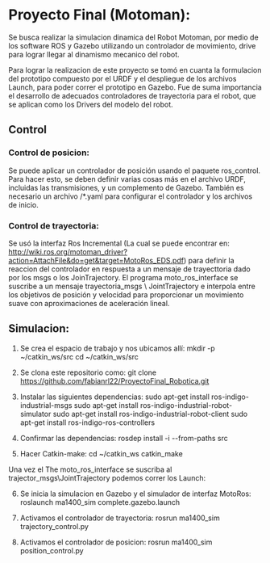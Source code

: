 # Proyecto Final (Motoman):

Se busca realizar la simulacion dinamica del Robot Motoman, por medio de los software ROS y Gazebo utilizando un controlador de movimiento, drive para lograr llegar al dinamismo mecanico del robot.

Para lograr la realizacion de este proyecto se tomó en cuanta la formulacion del prototipo compuesto por el URDF y el despliegue de los archivos Launch, para poder correr el prototipo en Gazebo. Fue de suma importancia el desarrollo de adecuados controladores de trayectoria para el robot, que se aplican como los Drivers del modelo del robot.

## Control

### Control de posicion:

Se puede aplicar un controlador de posición usando el paquete ros_control. Para hacer esto, se deben definir varias cosas más en el archivo URDF, incluidas las transmisiones, y un complemento de Gazebo. También es necesario un archivo /*.yaml para configurar el controlador y los archivos de inicio. 

### Control de trayectoria:

Se usó la interfaz Ros Incremental (La cual se puede encontrar en: http://wiki.ros.org/motoman_driver?action=AttachFile&do=get&target=MotoRos_EDS.pdf) para definir la reaccion del controlador en respuesta a un mensaje de trayecttoria dado por los msgs o los JoinTrajectory. El programa moto_ros_interface se suscribe a un mensaje trayectoria_msgs \ JointTrajectory e interpola entre los objetivos de posición y velocidad para proporcionar un movimiento suave con aproximaciones de aceleración lineal.

## Simulacion:

1. Se crea el espacio de trabajo y nos ubicamos allí:
        mkdir -p ~/catkin_ws/src
        cd ~/catkin_ws/src

2. Se clona este repositorio como:
        git clone https://github.com/fabianrl22/ProyectoFinal_Robotica.git

3. Instalar las siguientes dependencias:
        sudo apt-get install ros-indigo-industrial-msgs
        sudo apt-get install ros-indigo-industrial-robot-simulator
        sudo apt-get install ros-indigo-industrial-robot-client
        sudo apt-get install ros-indigo-ros-controllers

4. Confirmar las dependencias:
        rosdep install -i --from-paths src

5. Hacer Catkin-make:
        cd ~/catkin_ws
        catkin_make

Una vez el The moto_ros_interface se suscriba al trajector_msgs\JointTrajectory podemos correr los Launch:

6. Se inicia la simulacion en Gazebo y el simulador de interfaz MotoRos:
        roslaunch ma1400_sim complete.gazebo.launch

7. Activamos el controlador de trayectoria: 
        rosrun ma1400_sim trajectory_control.py

8. Activamos el controlador de posicion:
        rosrun ma1400_sim position_control.py 
